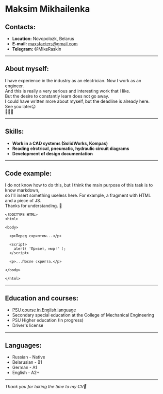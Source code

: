 # Maksim Mikhailenka   
## Contacts:

  * **Location:** Novopolozk, Belarus
  * **E-mail:** maxsfacters@gmail.com
  * **Telegram:** @MikeRaskin
***

## About myself:

I have experience in the industry as an electrician. Now I work as an engineer.  
And this is really a very serious and interesting work that I like.  
But the desire to constantly learn does not go away.   
I could have written more about myself, but the deadline is already here.  
See you later😉  
🏃‍♂️💨
***

## Skills:

  * **Work in a CAD systems (SolidWorks, Kompas)**
  * **Reading elrctrical, pneumatic, hydraulic circuit diagrams**
  * **Development of design documentation**
***
## Code example:

I do not know how to do this, but I think the main purpose of this task is to know
markdown,  
so I'll insert something useless here. For example, a fragment with HTML and a piece of JS.  
Thanks for understanding. 🙏

```
<!DOCTYPE HTML>
<html>

<body>

  <p>Перед скриптом...</p>

  <script>
    alert( 'Привет, мир!' );
  </script>

  <p>...После скрипта.</p>

</body>

</html>

```
***

## Education and courses:

  * [PSU course in English language](https://www.psu.by/ru/university/tsentr-izucheniya-inostrannykh-yazykov)
  * Secondary special education at the College of Mechanical Engineering
  * PSU Higher education (In progress)
  * Driver's license

***

## Languages:
  * Russian - Native 
  * Belarusian - B1
  * German - A1
  * English - A2+
  
***  
     
*Thank you for taking the time to my CV💃*